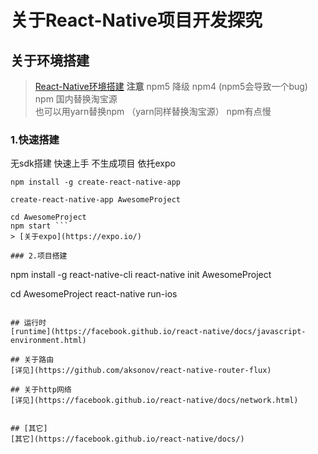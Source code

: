 # 关于React-Native项目开发探究

## 关于环境搭建

> [React-Native环境搭建](http://facebook.github.io/react-native/docs/getting-started.html)
**注意** npm5 降级 npm4  (npm5会导致一个bug)    
npm 国内替换淘宝源       
也可以用yarn替换npm （yarn同样替换淘宝源） npm有点慢     


### 1.快速搭建
无sdk搭建 快速上手 不生成项目 依托expo 
```
npm install -g create-react-native-app  

create-react-native-app AwesomeProject

cd AwesomeProject
npm start ```
> [关于expo](https://expo.io/)

### 2.项目搭建
```
npm install -g react-native-cli
react-native init AwesomeProject

cd AwesomeProject
react-native run-ios

```

## 运行时
[runtime](https://facebook.github.io/react-native/docs/javascript-environment.html)

## 关于路由
[详见](https://github.com/aksonov/react-native-router-flux)

## 关于http网络
[详见](https://facebook.github.io/react-native/docs/network.html)


## [其它]
[其它](https://facebook.github.io/react-native/docs/)